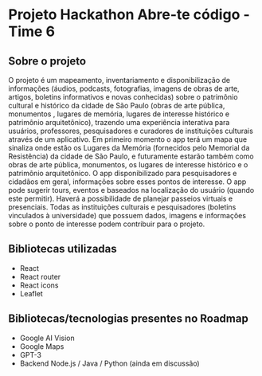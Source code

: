 # Projeto Hackathon Abre-te código - Time 6

## Sobre o projeto 

O projeto é um mapeamento, inventariamento e disponibilização de informações (áudios, podcasts, fotografias, imagens de obras de arte, artigos, boletins informativos e novas conhecidas) sobre o patrimônio cultural e histórico da cidade de São Paulo (obras de arte pública, monumentos , lugares de memória, lugares de interesse histórico e patrimônio arquitetônico), trazendo uma experiência interativa para usuários, professores, pesquisadores e curadores de instituições culturais através de um aplicativo. Em primeiro momento o app terá um mapa que sinaliza onde estão os Lugares da Memória (fornecidos pelo Memorial da Resistência) da cidade de São Paulo, e futuramente estarão também como obras de arte pública, monumentos, os lugares de interesse histórico e o patrimônio arquitetônico. O app disponibilizado para pesquisadores e cidadãos em geral, informações sobre esses pontos de interesse. O app pode sugerir tours, eventos e baseados na localização do usuário (quando este permitir). Haverá a possibilidade de planejar passeios virtuais e presenciais. Todas as instituições culturais e pesquisadores (boletins vinculados à universidade) que possuem dados, imagens e informações sobre o ponto de interesse podem contribuir para o projeto.

## Bibliotecas utilizadas

- React
- React router
- React icons
- Leaflet

## Bibliotecas/tecnologias presentes no Roadmap

- Google AI Vision
- Google Maps
- GPT-3
- Backend Node.js / Java / Python (ainda em discussão)
